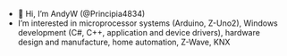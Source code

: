 - 👋 Hi, I’m AndyW (@Principia4834)
- I’m interested in microprocessor systems (Arduino, Z-Uno2), Windows development (C#, C++, application and device drivers), hardware design and manufacture, home automation, Z-Wave, KNX

<!---
Principia4834/Principia4834 is a ✨ special ✨ repository because its `README.md` (this file) appears on your GitHub profile.
You can click the Preview link to take a look at your changes.
--->
